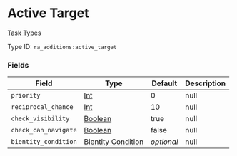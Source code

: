 # Active Target
[Task Types](../task_types_types.md)

Type ID: `ra_additions:active_target`
### Fields
Field | Type | Default | Description
------|------|---------|-------------
`priority` | [Int](../data_types/int.md) | 0 | null
`reciprocal_chance` | [Int](../data_types/int.md) | 10 | null
`check_visibility` | [Boolean](../data_types/boolean.md) | true | null
`check_can_navigate` | [Boolean](../data_types/boolean.md) | false | null
`bientity_condition` | [Bientity Condition](../data_types/bientity_condition.md) | _optional_ | null
